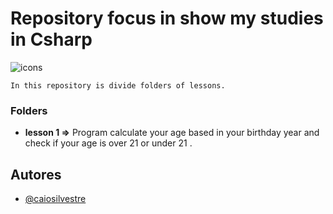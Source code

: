 
# Repository focus in show my studies in Csharp

![icons](https://skills.thijs.gg/icons?i=c,&theme=light)

    In this repository is divide folders of lessons.

### Folders
* **lesson 1 =>** Program calculate your age based in your birthday year and check if your age is over 21 or under 21 .



## Autores

- [@caiosilvestre](https://github.com/caiosilvestre/)

